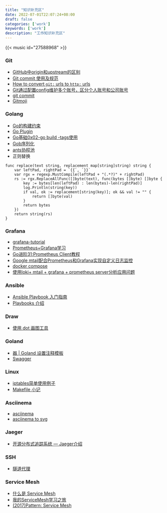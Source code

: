 ```yaml
---
title: "知识补充区"
date: 2022-07-01T22:07:24+08:00
draft: false
categories: ['work']
keywords: ['work']
description: "工作知识补充区"
---
```


{{< music id="27588968" >}}


### Git
* [GitHub中origin和upstream的区别](https://blog.51cto.com/u_15127588/4728372)
* [Git commit 使用及规范](https://www.jianshu.com/p/ff4f98695c2c)
* [How to convert `git:` urls to `http:` urls](https://stackoverflow.com/questions/1722807/how-to-convert-git-urls-to-http-urls)
* [Git通过配置config维护多个账号，区分个人账号和公司账号](https://blog.csdn.net/CoderBruis/article/details/120674608)
* [git commit](https://github.com/Zhengqbbb/cz-git)
* [Gitmoji](https://github.com/carloscuesta/gitmoji)


### Golang
* [Go的构建约束](https://polarisxu.studygolang.com/posts/go/dynamic/go1.17-build-contraints/)
* [Go Plugin](https://tonybai.com/2021/07/19/understand-go-plugin/)
* [Go基础0x02-go build -tags使用](https://www.cnblogs.com/JasonCeng/p/15134495.html)
* [Gob序列化](https://www.cnblogs.com/yinzhengjie2020/p/12735277.html)
* [ants协程池](https://github.com/panjf2000/ants)
* 正则替换

```
func replace(text string, replacement map[string]string) string {
	var leftPad, rightPad = `{{`, `}}`
	var rgx = regexp.MustCompile(leftPad + "(.*?)" + rightPad)
	rs := rgx.ReplaceAllFunc([]byte(text), func(bytes []byte) []byte {
		key := bytes[len(leftPad) : len(bytes)-len(rightPad)]
		log.Println(string(key))
		if val, ok := replacement[string(key)]; ok && val != "" {
			return []byte(val)
		}
		return bytes
	})
	return string(rs)
}
```

### Grafana
* [grafana-tutorial](https://github.com/Kalasearch/grafana-tutorial)
* [Prometheus+Grafana学习]()
* [Go进阶31:Prometheus Client教程](https://mojotv.cn/go/prometheus-client-for-go)
* [Google mtail配合Prometheus和Grafana实现自定义日志监控](https://segmentfault.com/a/1190000040503959)
* [docker compose](https://github.com/retzkek/chiamon)
* [使用loki+ mtail + grafana + prometheus server分析应用问题](https://www.cnblogs.com/rongfengliang/p/10117107.html)

### Ansible
* [Ansible Playbook 入门指南](https://segmentfault.com/a/1190000020523508)
* [Playbooks 介绍](https://ansible-tran.readthedocs.io/en/latest/docs/playbooks_intro.html)

### Draw
* [使用 dot 画图工具](https://jeanhwea.github.io/article/drawing-graphs-with-dot.html#org8e4fe4c)

### Goland
* [器 | Goland 设置注释模板](https://juejin.cn/post/6982554895987507230)
* [Swagger](https://www.lixueduan.com/post/go/swagger/)

### Linux
* [iptables简单使用例子](https://emacsist.github.io/2016/10/09/iptables%E7%AE%80%E5%8D%95%E4%BD%BF%E7%94%A8%E4%BE%8B%E5%AD%90/)
* [Makefile 小记](https://howiezhao.github.io/2019/04/18/makefile/)

### Asciinema
* [asciinema](https://asciinema.org/)
* [asciinema to svg](https://github.com/marionebl/svg-term-cli)

### Jaeger
* [开源分布式追踪系统 — Jaeger介绍](http://t.zoukankan.com/ChangAn223-p-11458226.html)

### SSH
* [隧道代理](https://kanda.me/2019/07/01/ssh-over-http-or-socks/)

### Service Mesh
* [什么是 Service Mesh](https://zhuanlan.zhihu.com/p/61901608)
* [我的ServiceMesh学习之旅](https://bbs.huaweicloud.com/blogs/345339)
* [(2017)Pattern: Service Mesh](https://skyao.io/learning-servicemesh/docs/introduction/recommended/pattern_service_mesh.html)